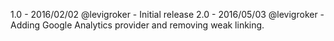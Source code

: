1.0 - 2016/02/02 @levigroker - Initial release
2.0 - 2016/05/03 @levigroker - Adding Google Analytics provider and removing weak linking.